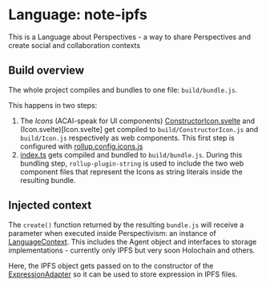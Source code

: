 # Language: note-ipfs

This is a Language about Perspectives - a way to share Perspectives and create social and collaboration contexts

## Build overview

The whole project compiles and bundles to one file: `build/bundle.js`.

This happens in two steps:
1. The *Icons* (ACAI-speak for UI components) [ConstructorIcon.svelte](ConstructorIcon.svelte) and (Icon.svelte)[Icon.svelte] get compiled to `build/ConstructorIcon.js` and `build/Icon.js` respectively as web components. This first step is configured with [rollup.config.icons.js](rollup.config.icons.js)
2. [index.ts](index.ts) gets compiled and bundled to `build/bundle.js`. During this bundling step, `rollup-plugin-string` is used to include the two web component files that represent the Icons as string literals inside the resulting bundle.

## Injected context

The `create()` function returned by the resulting `bundle.js` will receive a parameter when executed inside Perspectivism: an instance of [LanguageContext](../../acai/LanguageContext.ts). This includes the Agent object and interfaces to storage implementations - currently only IPFS but very soon Holochain and others.

Here, the IPFS object gets passed on to the constructor of the [ExpressionAdapter](adapter.ts) so it can be used to store expression in IPFS files.